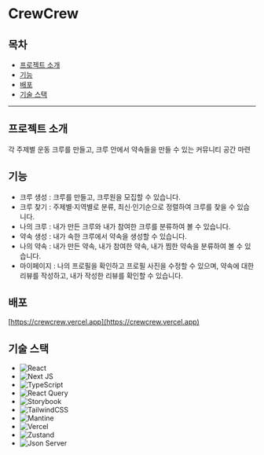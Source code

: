# CrewCrew

## 목차

- [프로젝트 소개](#프로젝트-소개)
- [기능](#기능)
- [배포](#배포)
- [기술 스택](#기술-스택)

-----

## 프로젝트 소개

각 주제별 운동 크루를 만들고, 크루 안에서 약속들을 만들 수 있는 커뮤니티 공간 마련

## 기능

- 크루 생성 : 크루를 만들고, 크루원을 모집할 수 있습니다.
- 크루 찾기 : 주제별·지역별로 분류, 최신·인기순으로 정렬하여 크루를 찾을 수 있습니다.
- 나의 크루 : 내가 만든 크루와 내가 참여한 크루를 분류하여 볼 수 있습니다.
- 약속 생성 : 내가 속한 크루에서 약속을 생성할 수 있습니다.
- 나의 약속 : 내가 만든 약속, 내가 참여한 약속, 내가 찜한 약속을 분류하여 볼 수 있습니다.
- 마이페이지 : 나의 프로필을 확인하고 프로필 사진을 수정할 수 있으며, 약속에 대한 리뷰를 작성하고, 내가 작성한 리뷰를 확인할 수 있습니다.

## 배포

[https://crewcrew.vercel.app](https://crewcrew.vercel.app)

## 기술 스택

- ![React](https://img.shields.io/badge/react-%2320232a.svg?style=for-the-badge&logo=react&logoColor=%2361DAFB)
- ![Next JS](https://img.shields.io/badge/Next-black?style=for-the-badge&logo=next.js&logoColor=white)
- ![TypeScript](https://img.shields.io/badge/typescript-%23007ACC.svg?style=for-the-badge&logo=typescript&logoColor=white)
- ![React Query](https://img.shields.io/badge/-React%20Query-FF4154?style=for-the-badge&logo=react%20query&logoColor=white)
- ![Storybook](https://img.shields.io/badge/-Storybook-FF4785?style=for-the-badge&logo=storybook&logoColor=white)
- ![TailwindCSS](https://img.shields.io/badge/tailwindcss-%2338B2AC.svg?style=for-the-badge&logo=tailwind-css&logoColor=white)
- ![Mantine](https://img.shields.io/badge/Mantine-ffffff?style=for-the-badge&logo=Mantine&logoColor=339af0)
- ![Vercel](https://img.shields.io/badge/vercel-%23000000.svg?style=for-the-badge&logo=vercel&logoColor=white)
- ![Zustand](https://img.shields.io/badge/zustand-black)
- ![Json Server](https://img.shields.io/badge/json_server-black)